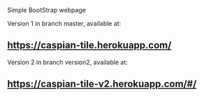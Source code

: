 Simple BootStrap webpage 

Version 1 in branch master, available at:
## https://caspian-tile.herokuapp.com/

Version 2 in branch version2, available at:
## https://caspian-tile-v2.herokuapp.com/#/

